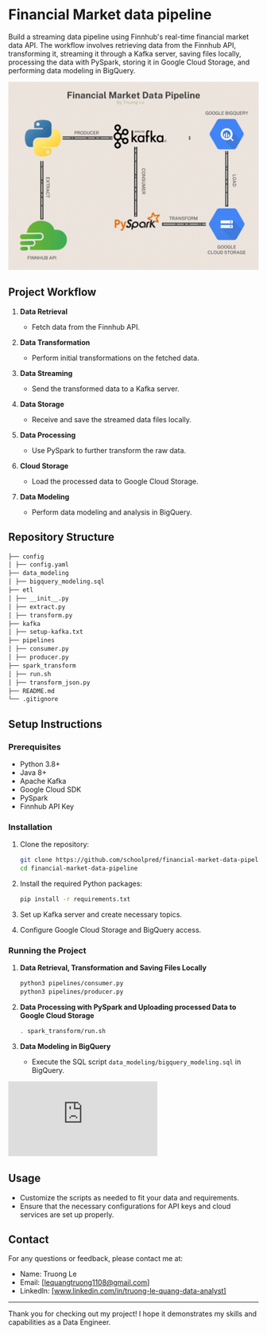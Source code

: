 # Financial Market data pipeline

Build a streaming data pipeline using Finnhub's real-time financial market data API. The workflow involves retrieving data from the Finnhub API, transforming it, streaming it through a Kafka server, saving files locally, processing the data with PySpark, storing it in Google Cloud Storage, and performing data modeling in BigQuery. 

![](https://github.com/schoolpred/financial-market-data-pipeline/blob/main/Project_Flowchart.gif)

## Project Workflow

1. **Data Retrieval**
    - Fetch data from the Finnhub API.

2. **Data Transformation**
    - Perform initial transformations on the fetched data.

3. **Data Streaming**
    - Send the transformed data to a Kafka server.

4. **Data Storage**
    - Receive and save the streamed data files locally.

5. **Data Processing**
    - Use PySpark to further transform the raw data.

6. **Cloud Storage**
    - Load the processed data to Google Cloud Storage.

7. **Data Modeling**
    - Perform data modeling and analysis in BigQuery.

## Repository Structure
```sh
├── config
│ ├── config.yaml
├── data_modeling
│ ├── bigquery_modeling.sql
├── etl
│ ├── __init__.py
│ ├── extract.py
│ ├── transform.py
├── kafka
│ ├── setup-kafka.txt
├── pipelines
│ ├── consumer.py
│ ├── producer.py
├── spark_transform
│ ├── run.sh
│ ├── transform_json.py
├── README.md
└── .gitignore
```

## Setup Instructions

### Prerequisites

- Python 3.8+
- Java 8+
- Apache Kafka
- Google Cloud SDK
- PySpark
- Finnhub API Key

### Installation

1. Clone the repository:
    ```sh
    git clone https://github.com/schoolpred/financial-market-data-pipeline.git
    cd financial-market-data-pipeline
    ```

2. Install the required Python packages:
    ```sh
    pip install -r requirements.txt
    ```

3. Set up Kafka server and create necessary topics.

4. Configure Google Cloud Storage and BigQuery access.

### Running the Project

1. **Data Retrieval, Transformation and Saving Files Locally**
    ```sh
    python3 pipelines/consumer.py
    python3 pipelines/producer.py
    ```

2. **Data Processing with PySpark and Uploading processed Data to Google Cloud Storage**
    ```sh
    . spark_transform/run.sh
    ```

6. **Data Modeling in BigQuery**
    - Execute the SQL script `data_modeling/bigquery_modeling.sql` in BigQuery.

![](https://github.com/schoolpred/financial-market-data-pipeline/blob/main/data_modeling.pdf)

## Usage

- Customize the scripts as needed to fit your data and requirements.
- Ensure that the necessary configurations for API keys and cloud services are set up properly.

## Contact

For any questions or feedback, please contact me at:
- Name: Truong Le
- Email: [lequangtruong1108@gmail.com]
- Linkedln: [www.linkedin.com/in/truong-le-quang-data-analyst]

---

Thank you for checking out my project! I hope it demonstrates my skills and capabilities as a Data Engineer.

